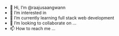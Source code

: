 - 👋 Hi, I’m @raajusaangwann
- 👀 I’m interested in 
- 🌱 I’m currently learning full stack web development
- 💞️ I’m looking to collaborate on ...
- 📫 How to reach me ...

<!---
raajusaangwann/raajusaangwann is a ✨ special ✨ repository because its `README.md` (this file) appears on your GitHub profile.
You can click the Preview link to take a look at your changes.
--->
